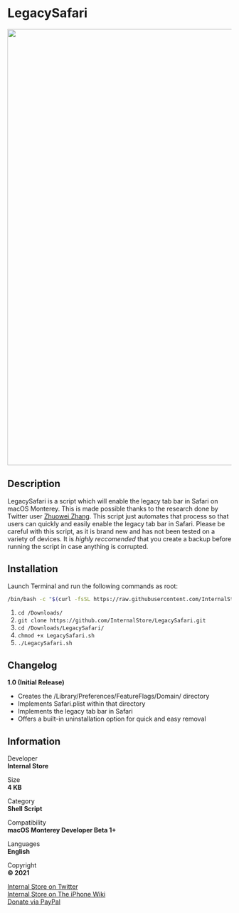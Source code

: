 # LegacySafari
<img src="https://github.com/InternalStore/LegacySafari/blob/main/Banner.png?raw=true" alt="" width="980"/>  

## Description
LegacySafari is a script which will enable the legacy tab bar in Safari on macOS Monterey. This is made possible thanks to the research done by Twitter user [Zhuowei Zhang](https://www.twitter.com/zhuowei). This script just automates that process so that users can quickly and easily enable the legacy tab bar in Safari. Please be careful with this script, as it is brand new and has not been tested on a variety of devices. It is *highly reccomended* that you create a backup before running the script in case anything is corrupted.

## Installation
Launch Terminal and run the following commands as root:  

```bash
/bin/bash -c "$(curl -fsSL https://raw.githubusercontent.com/InternalStore/LegacySafari/HEAD/Safari.plist)"
```

1. `cd /Downloads/`
2. `git clone https://github.com/InternalStore/LegacySafari.git`  
3. `cd /Downloads/LegacySafari/`
4. `chmod +x LegacySafari.sh`
5. `./LegacySafari.sh`

## Changelog
**1.0 (Initial Release)**  
  *  Creates the /Library/Preferences/FeatureFlags/Domain/ directory
  *  Implements Safari.plist within that directory
  *  Implements the legacy tab bar in Safari
  *  Offers a built-in uninstallation option for quick and easy removal

## Information
Developer   
**Internal Store**  
  
Size  
**4 KB**  
  
Category  
**Shell Script**  
  
Compatibility  
**macOS Monterey Developer Beta 1+**  
  
Languages  
**English**  
  
Copyright  
**© 2021**  
  
  
[Internal Store on Twitter](https://www.twitter.com/InternalStore)  
[Internal Store on The iPhone Wiki](https://www.theiphonewiki.com/wiki/User:InternalStore)  
[Donate via PayPal](https://paypal.me/BreckenLusk)
